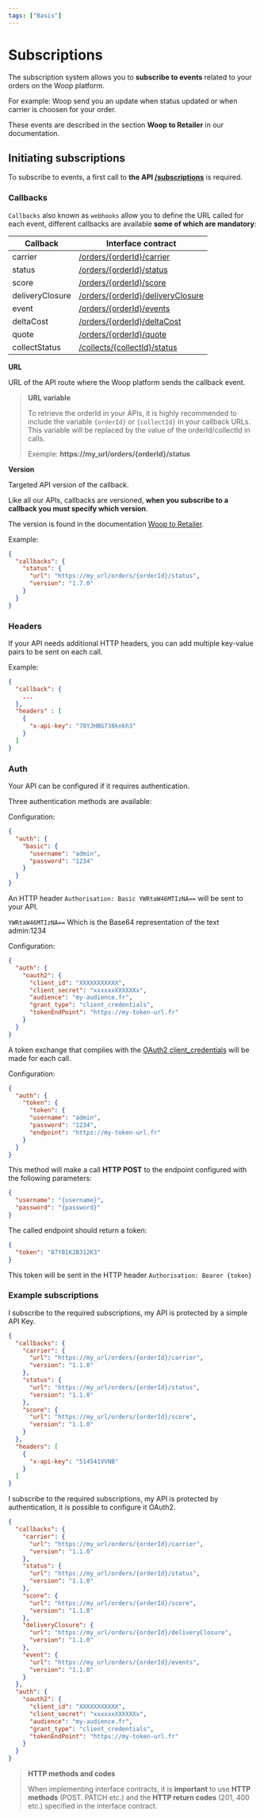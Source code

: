```yaml
---
tags: ["Basis"]
---
```


# Subscriptions

The subscription system allows you to **subscribe to events** related to your orders on the Woop platform.

For example: Woop send you an update when status updated or when carrier is choosen for your order.

These events are described in the section **Woop to Retailer** in our documentation.

## Initiating subscriptions

To subscribe to events, a first call to **the API [/subscriptions](https://woop.stoplight.io/docs/retailer/retailer_to_woop.json/paths/paths/~1subscriptions/post)** is required.

### Callbacks

`Callbacks` also known as `webhooks` allow you to define the URL called for each event, different callbacks are available **some of which are mandatory**:

| Callback        | Interface contract                                                                                                                                     |
| --------------- | ------------------------------------------------------------------------------------------------------------------------------------------------------ |
| carrier         | [/orders/{orderId}/carrier](https://woop.stoplight.io/docs/retailer/woop_to_retailer.json/paths/~1orders~1%7BorderId%7D~1carrier/put)                  |
| status          | [/orders/{orderId}/status](https://woop.stoplight.io/docs/retailer/woop_to_retailer.json/paths/~1orders~1%7BorderId%7D~1status/put)                    |
| score           | [/orders/{orderId}/score](https://woop.stoplight.io/docs/retailer/woop_to_retailer.json/paths/~1orders~1%7BorderId%7D~1score/put)                      |
| deliveryClosure | [/orders/{orderId}/deliveryClosure](https://woop.stoplight.io/docs/retailer/woop_to_retailer.json/paths/~1orders~1%7BorderId%7D~1deliveryClosure/post) |
| event           | [/orders/{orderId}/events](https://woop.stoplight.io/docs/retailer/woop_to_retailer.json/paths/~1orders~1%7BorderId%7D~1events/post)                   |
| deltaCost       | [/orders/{orderId}/deltaCost](https://woop.stoplight.io/docs/retailer/woop_to_retailer.json/paths/~1orders~1%7BorderId%7D~1deltaCosts/post)            |
| quote           | [/orders/{orderId}/quote](https://woop.stoplight.io/docs/retailer/woop_to_retailer.json/paths/~1orders~1%7BorderId%7D~1quotes/post)                    |
| collectStatus   | [/collects/{collectId}/status](https://woop.stoplight.io/docs/retailer/woop_to_retailer.json/paths/~1collects~1%7BcollectId%7D~1status/put)            |

**URL**

URL of the API route where the Woop platform sends the callback event.

<!-- theme: info -->

> **URL variable**
>
> To retrieve the orderId in your APIs, it is highly recommended to include the variable `{orderId}` or `{collectId}` in your callback URLs.
> This variable will be replaced by the value of the orderId/collectId in calls.
>
> Exemple: **https://my_url/orders/{orderId}/status**

**Version**

Targeted API version of the callback.

Like all our APIs, callbacks are versioned, **when you subscribe to a callback you must specify which version**.

The version is found in the documentation [Woop to Retailer](https://woop.stoplight.io/docs/retailer/woop_to_retailer.json).

Example:

```json
{
  "callbacks": {
    "status": {
      "url": "https://my_url/orders/{orderId}/status",
      "version": "1.7.0"
    }
  }
}
```

### Headers

If your API needs additional HTTP headers, you can add multiple key-value pairs to be sent on each call.

Example:

```json
{
  "callback": {
    ...
  },
  "headers" : [
    {
      "x-api-key": "78YJHBG738knkh3"
    }
  ]
}
```

### Auth

Your API can be configured if it requires authentication.

Three authentication methods are available:

<!--
type: tab
title: Basic method
-->

Configuration:

```json
{
  "auth": {
    "basic": {
      "username": "admin",
      "password": "1234"
    }
  }
}
```

An HTTP header `Authorisation: Basic YWRtaW46MTIzNA==` will be sent to your API.

`YWRtaW46MTIzNA==` Which is the Base64 representation of the text admin:1234

<!--
type: tab
title: OAuth2 method
-->

Configuration:

```json
{
  "auth": {
    "oauth2": {
      "client_id": "XXXXXXXXXXX",
      "client_secret": "xxxxxxXXXXXXx",
      "audience": "my-audience.fr",
      "grant_type": "client_credentials",
      "tokenEndPoint": "https://my-token-url.fr"
    }
  }
}
```

A token exchange that complies with the [OAuth2 client_credentials](https://tools.ietf.org/html/rfc6749#section-4.4) will be made for each call.

<!--
type: tab
title: Token method
-->

Configuration:

```json
{
  "auth": {
    "token": {
      "token": {
      "username": "admin",
      "password": "1234",
      "endpoint": "https://my-token-url.fr"
    }
  }
}
```

This method will make a call **HTTP POST** to the endpoint configured with the following parameters:

```json
{
  "username": "{username}",
  "password": "{password}"
}
```

The called endpoint should return a token:

```json
{
  "token": "87YB1K2B312K3"
}
```

This token will be sent in the HTTP header `Authorisation: Bearer {token}`

<!-- type: tab-end -->

### Example subscriptions

<!--
type: tab
title: Example 1
-->

I subscribe to the required subscriptions, my API is protected by a simple API Key.

```json
{
  "callbacks": {
    "carrier": {
      "url": "https://my_url/orders/{orderId}/carrier",
      "version": "1.1.0"
    },
    "status": {
      "url": "https://my_url/orders/{orderId}/status",
      "version": "1.1.0"
    },
    "score": {
      "url": "https://my_url/orders/{orderId}/score",
      "version": "1.1.0"
    }
  },
  "headers": [
    {
      "x-api-key": "514541VVNB"
    }
  ]
}
```

<!--
type: tab
title: Example 2
-->

I subscribe to the required subscriptions, my API is protected by authentication, it is possible to configure it OAuth2.

```json
{
  "callbacks": {
    "carrier": {
      "url": "https://my_url/orders/{orderId}/carrier",
      "version": "1.1.0"
    },
    "status": {
      "url": "https://my_url/orders/{orderId}/status",
      "version": "1.1.0"
    },
    "score": {
      "url": "https://my_url/orders/{orderId}/score",
      "version": "1.1.0"
    },
    "deliveryClosure": {
      "url": "https://my_url/orders/{orderId}/deliveryClosure",
      "version": "1.1.0"
    },
    "event": {
      "url": "https://my_url/orders/{orderId}/events",
      "version": "1.1.0"
    }
  },
  "auth": {
    "oauth2": {
      "client_id": "XXXXXXXXXXX",
      "client_secret": "xxxxxxXXXXXXx",
      "audience": "my-audience.fr",
      "grant_type": "client_credentials",
      "tokenEndPoint": "https://my-token-url.fr"
    }
  }
}
```

<!-- type: tab-end -->

<!-- theme: warning -->

> **HTTP methods and codes**
>
> When implementing interface contracts, it is **important** to use **HTTP methods** (POST. PATCH etc.) and the **HTTP return codes** (201, 400 etc.) specified in the interface contract.
